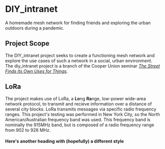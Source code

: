 # DIY_intranet
A homemade mesh network for finding friends and exploring the urban outdoors during a pandemic.

## Project Scope
The DIY_intranet project seeks to create a functioning mesh network and explore the use cases of such a network in a social, urban environment.  
The diy_intranet project is a branch of the Cooper Union seminar [_The Street Finds its Own Uses for Things_](https://en.wikipedia.org/wiki/Street).

## LoRa
The project makes use of LoRa, a **Lo**ng **Ra**nge, low-power wide-area network protocol, to transmit and recieve information over a distance of several city blocks. LoRa transmits messages via specific radio frequency ranges. This project's testing was performed in New York City, so the North American/Australian frequency band was used. This frequency band is nominally the 915MHz band, but is composed of a radio frequency range from 902 to 928 MHz.

#### Here's another heading with (hopefully) a different style
